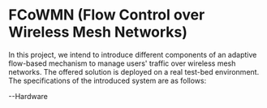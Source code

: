 # FCoWMN (Flow Control over Wireless Mesh Networks)



In this project, we intend to introduce different components of an adaptive flow-based mechanism to manage users' traffic over wireless mesh networks. The offered solution is deployed on a real test-bed environment.
The specifications of the introduced system are as follows:

--Hardware
